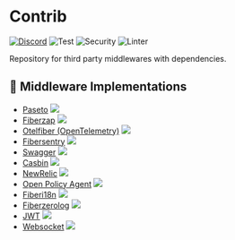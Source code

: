 # Contrib

[![Discord](https://img.shields.io/discord/704680098577514527?style=flat&label=%F0%9F%92%AC%20discord&color=00ACD7)](https://gofiber.io/discord)
![Test](https://github.com/gofiber/contrib/workflows/Tests/badge.svg)
![Security](https://github.com/gofiber/contrib/workflows/Security/badge.svg)
![Linter](https://github.com/gofiber/contrib/workflows/Linter/badge.svg)

Repository for third party middlewares with dependencies.

## 📑 Middleware Implementations

* [Paseto](./paseto/readme.md) <a href="https://github.com/gofiber/contrib/actions?query=workflow%3A%22Tests%22">
  <img src="https://img.shields.io/github/actions/workflow/status/gofiber/contrib/test.yml?branch=main&label=%F0%9F%A7%AA%20&style=flat&color=75C46B" />
  </a>
* [Fiberzap](./fiberzap/readme.md) <a href="https://github.com/gofiber/contrib/actions?query=workflow%3A%22Tests%22">
  <img src="https://img.shields.io/github/actions/workflow/status/gofiber/contrib/test.yml?branch=main&label=%F0%9F%A7%AA%20&style=flat&color=75C46B" />
  </a>
* [Otelfiber (OpenTelemetry)](./otelfiber/readme.md) <a href="https://github.com/gofiber/contrib/actions?query=workflow%3A%22Tests%22">
    <img src="https://img.shields.io/github/actions/workflow/status/gofiber/contrib/test.yml?branch=main&label=%F0%9F%A7%AA%20&style=flat&color=75C46B" />
    </a>
* [Fibersentry](./fibersentry/readme.md) <a href="https://github.com/gofiber/contrib/actions?query=workflow%3A%22Tests%22">
    <img src="https://img.shields.io/github/actions/workflow/status/gofiber/contrib/test.yml?branch=main&label=%F0%9F%A7%AA%20&style=flat&color=75C46B" />
    </a>
* [Swagger](./swagger/readme.md) <a href="https://github.com/gofiber/contrib/actions?query=workflow%3A%22Tests%22">
    <img src="https://img.shields.io/github/actions/workflow/status/gofiber/contrib/test.yml?branch=main&label=%F0%9F%A7%AA%20&style=flat&color=75C46B" />
    </a>
* [Casbin](./casbin/readme.md) <a href="https://github.com/gofiber/contrib/actions?query=workflow%3A%22Tests%22">
    <img src="https://img.shields.io/github/actions/workflow/status/gofiber/contrib/test.yml?branch=main&label=%F0%9F%A7%AA%20&style=flat&color=75C46B" />
    </a>
* [NewRelic](./fibernewrelic/readme.md) <a href="https://github.com/gofiber/contrib/actions?query=workflow%3A%22Tests%22">
    <img src="https://img.shields.io/github/actions/workflow/status/gofiber/contrib/test.yml?branch=main&label=%F0%9F%A7%AA%20&style=flat&color=75C46B" />
    </a>
* [Open Policy Agent](./opafiber/readme.md) <a href="https://github.com/gofiber/contrib/actions?query=workflow%3A%22Tests%22">
    <img src="https://img.shields.io/github/actions/workflow/status/gofiber/contrib/test.yml?branch=main&label=%F0%9F%A7%AA%20&style=flat&color=75C46B" />
    </a>
* [Fiberi18n](./fiberi18n/readme.md) <a href="https://github.com/gofiber/contrib/actions?query=workflow%3A%22Tests%22">
  <img src="https://img.shields.io/github/actions/workflow/status/gofiber/contrib/test.yml?branch=main&label=%F0%9F%A7%AA%20&style=flat&color=75C46B" />
  </a>
* [Fiberzerolog](./fiberzerolog/readme.md) <a href="https://github.com/gofiber/contrib/actions?query=workflow%3A%22Tests%22">
  <img src="https://img.shields.io/github/actions/workflow/status/gofiber/contrib/test.yml?branch=main&label=%F0%9F%A7%AA%20&style=flat&color=75C46B" />
  </a>
* [JWT](./jwt/readme.md) <a href="https://github.com/gofiber/contrib/actions?query=workflow%3A%22Tests%22">
  <img src="https://img.shields.io/github/actions/workflow/status/gofiber/contrib/test.yml?branch=main&label=%F0%9F%A7%AA%20&style=flat&color=75C46B" />
  </a>
* [Websocket](./websocket/readme.md) <a href="https://github.com/gofiber/contrib/actions?query=workflow%3A%22Tests%22">
  <img src="https://img.shields.io/github/actions/workflow/status/gofiber/contrib/test.yml?branch=main&label=%F0%9F%A7%AA%20&style=flat&color=75C46B" />
  </a>
